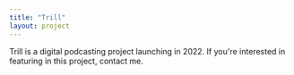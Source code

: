 ```yaml
---
title: "Trill"
layout: project
---
```


Trill is a digital podcasting project launching in 2022. If you're 
interested in featuring in this project, contact me.
